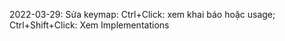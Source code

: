 2022-03-29: Sửa keymap: Ctrl+Click: xem khai báo hoặc usage;      Ctrl+Shift+Click: Xem Implementations
